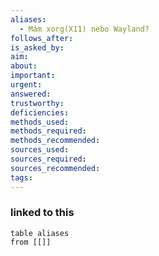 ```yaml
---
aliases:
  - Mám xorg(X11) nebo Wayland?
follows_after: 
is_asked_by: 
aim: 
about: 
important: 
urgent: 
answered: 
trustworthy: 
deficiencies: 
methods_used: 
methods_required: 
methods_recommended: 
sources_used: 
sources_required: 
sources_recommended: 
tags:
---
```



### linked to this
```dataview
table aliases
from [[]]
```
